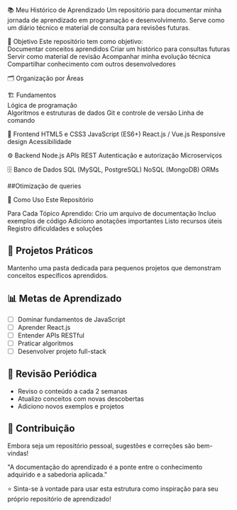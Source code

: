 📚 Meu Histórico de Aprendizado
Um repositório para documentar minha jornada de aprendizado em programação e desenvolvimento. Serve como um diário técnico e material de consulta para revisões futuras.
 
🎯 Objetivo 
Este repositório tem como objetivo:  
Documentar conceitos aprendidos 
Criar um histórico para consultas futuras   
Servir como material de revisão
Acompanhar minha evolução técnica  
Compartilhar conhecimento com outros desenvolvedores 
 
🗂️ Organização por Áreas   
 
🏗️ Fundamentos  
Lógica de programação   
Algoritmos e estruturas de dados
Git e controle de versão
Linha de comando
  
🎨 Frontend
HTML5 e CSS3
JavaScript (ES6+)
React.js / Vue.js
Responsive design
Acessibilidade

⚙️ Backend
Node.js
APIs REST
Autenticação e autorização
Microserviços

🗄️ Banco de Dados
SQL (MySQL, PostgreSQL)
NoSQL (MongoDB)
ORMs

##Otimização de queries

📝 Como Uso Este Repositório

Para Cada Tópico Aprendido:
Crio um arquivo de documentação
Incluo exemplos de código
Adiciono anotações importantes
Listo recursos úteis
Registro dificuldades e soluções


## 🚀 Projetos Práticos

Mantenho uma pasta dedicada para pequenos projetos que demonstram conceitos específicos aprendidos.

## 📊 Metas de Aprendizado

- [ ] Dominar fundamentos de JavaScript
- [ ] Aprender React.js
- [ ] Entender APIs RESTful
- [ ] Praticar algoritmos
- [ ] Desenvolver projeto full-stack

## 🔄 Revisão Periódica

- Reviso o conteúdo a cada 2 semanas
- Atualizo conceitos com novas descobertas
- Adiciono novos exemplos e projetos

## 🤝 Contribuição

Embora seja um repositório pessoal, sugestões e correções são bem-vindas!



"A documentação do aprendizado é a ponte entre o conhecimento adquirido e a sabedoria aplicada."

⭐ Sinta-se à vontade para usar esta estrutura como inspiração para seu próprio repositório de aprendizado!
